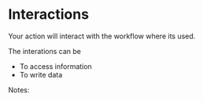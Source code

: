 <!-- .slide: -->

# Interactions

Your action will interact with the workflow where its used.

The interations can be

- To access information
- To write data

Notes:
